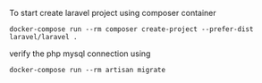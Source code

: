 To start create laravel project using composer container

`docker-compose run --rm composer create-project --prefer-dist laravel/laravel .`

verify the php mysql connection using

`docker-compose run --rm artisan migrate`